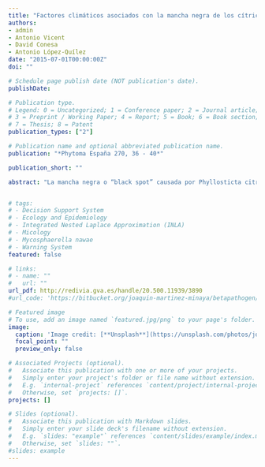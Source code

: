 ```yaml
---
title: "Factores climáticos asociados con la mancha negra de los cítricos causada por Phyllosticta citricarpa en Sudáfrica"
authors:
- admin
- Antonio Vicent
- David Conesa
- Antonio López-Quílez
date: "2015-07-01T00:00:00Z"
doi: ""

# Schedule page publish date (NOT publication's date).
publishDate: 

# Publication type.
# Legend: 0 = Uncategorized; 1 = Conference paper; 2 = Journal article;
# 3 = Preprint / Working Paper; 4 = Report; 5 = Book; 6 = Book section;
# 7 = Thesis; 8 = Patent
publication_types: ["2"]

# Publication name and optional abbreviated publication name.
publication: "*Phytoma España 270, 36 - 40*"

publication_short: ""

abstract: "La mancha negra o “black spot” causada por Phyllosticta citricarpa (McAlpine) Van der Aa (sin. Guignardia citricarpa Kiely) es la principal enfermedad fúngica de los cítricos a nivel mundial. El patógeno se detectó por primera vez en Australia y actualmente está presente en las principales regiones citrícolas del África subsahariana, Sudamérica y Asia. La mancha negrase detectó por primera vez en EE.UU. en 2010 en el estado de Florida (EFSA, 2014)."


# tags:
# - Decision Support System
# - Ecology and Epidemiology
# - Integrated Nested Laplace Approximation (INLA)
# - Micology
# - Mycosphaerella nawae
# - Warning System
featured: false

# links:
# - name: ""
#   url: ""
url_pdf: http://redivia.gva.es/handle/20.500.11939/3890
#url_code: 'https://bitbucket.org/joaquin-martinez-minaya/betapathogen/src/master/'

# Featured image
# To use, add an image named `featured.jpg/png` to your page's folder. 
image:
  caption: 'Image credit: [**Unsplash**](https://unsplash.com/photos/jdD8gXaTZsc)'
  focal_point: ""
  preview_only: false

# Associated Projects (optional).
#   Associate this publication with one or more of your projects.
#   Simply enter your project's folder or file name without extension.
#   E.g. `internal-project` references `content/project/internal-project/index.md`.
#   Otherwise, set `projects: []`.
projects: []

# Slides (optional).
#   Associate this publication with Markdown slides.
#   Simply enter your slide deck's filename without extension.
#   E.g. `slides: "example"` references `content/slides/example/index.md`.
#   Otherwise, set `slides: ""`.
#slides: example
---
```



